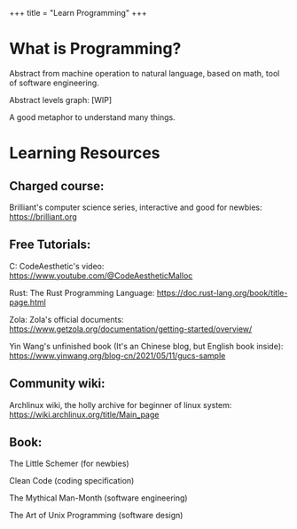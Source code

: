 +++
title = "Learn Programming"
+++

# What is Programming?

Abstract from machine operation to natural language, based on math, tool of software engineering.

Abstract levels graph: [WIP]

A good metaphor to understand many things.

# Learning Resources

## Charged course:

Brilliant's computer science series, interactive and good for newbies:
https://brilliant.org

## Free Tutorials:

C: CodeAesthetic's video:
https://www.youtube.com/@CodeAestheticMalloc

Rust: The Rust Programming Language:
https://doc.rust-lang.org/book/title-page.html

Zola: Zola's official documents:
https://www.getzola.org/documentation/getting-started/overview/

Yin Wang's unfinished book (It's an Chinese blog, but English book inside):
https://www.yinwang.org/blog-cn/2021/05/11/gucs-sample

## Community wiki:

Archlinux wiki, the holly archive for beginner of linux system:
https://wiki.archlinux.org/title/Main_page

## Book:

The Little Schemer (for newbies)

Clean Code (coding specification)

The Mythical Man-Month (software engineering)

The Art of Unix Programming (software design)
